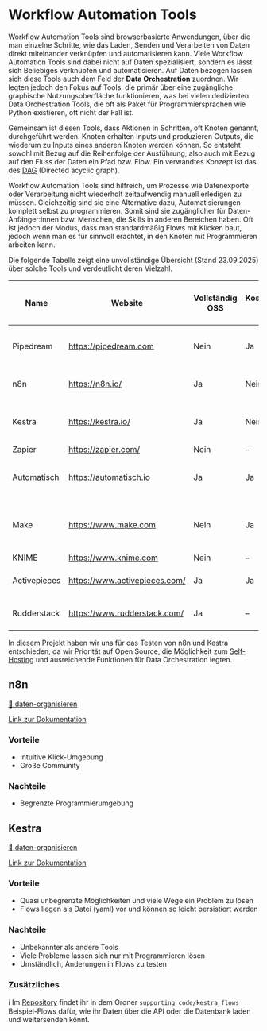 # Workflow Automation Tools

Workflow Automation Tools sind browserbasierte Anwendungen, über die man einzelne Schritte, wie das Laden, Senden und Verarbeiten von Daten direkt miteinander verknüpfen und automatisieren kann. Viele Workflow Automation Tools sind dabei nicht auf Daten spezialisiert, sondern es lässt sich Beliebiges verknüpfen und automatisieren. Auf Daten bezogen lassen sich diese Tools auch dem Feld der **Data Orchestration** zuordnen. Wir legten jedoch den Fokus auf Tools, die primär über eine zugängliche graphische Nutzungsoberfläche funktionieren, was bei vielen dedizierten Data Orchestration Tools, die oft als Paket für Programmiersprachen wie Python existieren, oft nicht der Fall ist.

Gemeinsam ist diesen Tools, dass Aktionen in Schritten, oft Knoten genannt, durchgeführt werden. Knoten erhalten Inputs und produzieren Outputs, die wiederum zu Inputs eines anderen Knoten werden können. So entsteht sowohl mit Bezug auf die Reihenfolge der Ausführung, also auch mit Bezug auf den Fluss der Daten ein Pfad bzw. Flow. Ein verwandtes Konzept ist das des [DAG](https://en.wikipedia.org/wiki/Directed_acyclic_graph) (Directed acyclic graph). 

Workflow Automation Tools sind hilfreich, um  Prozesse wie Datenexporte oder Verarbeitung nicht wiederholt zeitaufwendig manuell erledigen zu müssen. Gleichzeitig sind sie eine Alternative dazu, Automatisierungen komplett selbst zu programmieren. Somit sind sie zugänglicher für Daten-Anfänger:innen bzw. Menschen, die Skills in anderen Bereichen haben. Oft ist jedoch der Modus, dass man standardmäßig Flows mit Klicken baut, jedoch wenn man es für sinnvoll erachtet, in den Knoten mit Programmieren arbeiten kann.

Die folgende Tabelle zeigt eine unvollständige Übersicht (Stand 23.09.2025) über solche Tools und verdeutlicht deren Vielzahl.

| Name          | Website                                                                                                                | Vollständig OSS | Kostenloser Plan | SaaS-Preis ab (monatlich) | Komplexität Selbst-Hosting (1–10) | DSGVO-Hinweise SaaS                                                                                                                                    | Konfig. mit GUI | Konfig. mit Code | Git-basiert | Allgemeine Hinweise                                            |
|---------------|------------------------------------------------------------------------------------------------------------------------|-----------------|-----------------|---------------------------|-----------------------------------|--------------------------------------------------------------------------------------------------------------------------------------------------------|-----------------|------------------|-------------|----------------------------------------------------------------|
| Pipedream     | https://pipedream.com                                                                                                  | Nein            | Ja              | $49                       | –                                 | Unklar: [Privacy & Security (GDPR)](https://pipedream.com/docs/privacy-and-security#gdpr)                                                              | Ja              | Ja               | Nein        | KI-Pipeline-Builder-Assistent                                   |
| n8n           | https://n8n.io/                                                                                                        | Ja              | Nein            | $24                       | 3                                 | Azure in Frankfurt: [GDPR](https://docs.n8n.io/privacy-security/privacy/#gdpr)                                                                       | Ja              | Ja               | –           | –                                                              |
| Kestra        | https://kestra.io/                                                                                                     | Ja              | Nein            | Enterprise (unbekannt)    | 4                                 | –                                                                                                                                                      | Nein            | Ja               | Ja          | Komplex mit YAML für nicht-technische Anwender              |
| Zapier        | https://zapier.com/                                                                                                    | Nein            | –               | $30                       | –                                 | –                                                                                                                                                      | –               | –                | –           | –                                                              |
| Automatisch   | https://automatisch.io                                                                                                 | Ja              | Ja              | $20                       | –                                 | –                                                                                                                                                      | –               | –                | –           | Begrenzter SQL-Adapter (nur Postgres, wenige Funktionen)       |
| Make          | https://www.make.com                                                                                                   | Nein            | Ja              | $0 / $9                   | –                                 | AWS in der EU: [Make Sub-Processors (Juni 2025)](https://assets.ctfassets.net/un655fb9wln6/bAi9YXB2XP4fnAtZxkDOb/08a65fe743f91ec7026c07d3de2b8fc2/Make_Sub-Processors_June_2025.pdf) | –               | –                | –           | Auswählen, dass in EU gehostet                                 |
| KNIME         | https://www.knime.com                                                                                                  | Nein            | –               | –                         | –                                 | –                                                                                                                                                      | –               | –                | –           | –                                                              |
| Activepieces  | https://www.activepieces.com/                                                                                          | Ja              | Ja              | $25                       | –                                 | Keine Informationen gefunden                                                                                                                           | –               | –                | –           | –                                                              |
| Rudderstack   | https://www.rudderstack.com/                                                                                           | Ja              | –               | –                         | –                                 | –                                                                                                                                                      | –               | –                | –           | Wahrscheinlich zu vertriebsorientiert                          |


In diesem Projekt haben wir uns für das Testen von n8n und Kestra entschieden, da wir Priorität auf Open Source, die Möglichkeit zum [Self-Hosting]((./tools/self-hosting.md)) und ausreichende Funktionen für Data Orchestration legten. 

## n8n

[💾 daten-organisieren](./../datenlebenszyklus.html#daten-organisieren)

[Link zur Dokumentation](https://n8n.io/integrations/google-cloud/)

### Vorteile

- Intuitive Klick-Umgebung
- Große Community

### Nachteile

- Begrenzte Programmierumgebung


## Kestra

[💾 daten-organisieren](./../datenlebenszyklus.html#daten-organisieren)

[Link zur Dokumentation](https://kestra.io/docs)

### Vorteile

- Quasi unbegrenzte Möglichkeiten und viele Wege ein Problem zu lösen
- Flows liegen als Datei (yaml) vor und können so leicht persistiert werden

### Nachteile

- Unbekannter als andere Tools
- Viele Probleme lassen sich nur mit Programmieren lösen
- Umständlich, Änderungen in Flows zu testen

### Zusätzliches 

ℹ️ Im [Repository](https://github.com/CorrelAid/cdl_civicrm_analyse) findet ihr in dem Ordner `supporting_code/kestra_flows` Beispiel-Flows dafür, wie ihr Daten über die API oder die Datenbank laden und weitersenden könnt.

